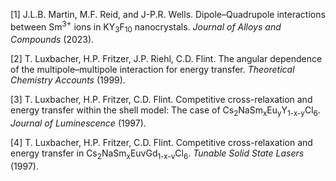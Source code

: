 <a id="1">[1]</a> 
J.L.B. Martin, M.F. Reid, and J-P.R. Wells. Dipole–Quadrupole interactions between Sm<sup>3+</sup> ions in KY<sub>3</sub>F<sub>10</sub> nanocrystals. _Journal of Alloys and Compounds_ (2023).

<a id="2">[2]</a> 
 T. Luxbacher, H.P. Fritzer, J.P. Riehl, C.D. Flint. The angular dependence of the multipole–multipole interaction for energy transfer. _Theoretical Chemistry Accounts_ (1999).

<a id="3">[3]</a> 
 T. Luxbacher, H.P. Fritzer, C.D. Flint.  Competitive cross-relaxation and energy transfer within the shell model: The case of Cs<sub>2</sub>NaSm<sub>x</sub>Eu<sub>y</sub>Y<sub>1-x-y</sub>Cl<sub>6</sub>. _Journal of Luminescence_ (1997).


<a id="4">[4]</a> 
 T. Luxbacher, H.P. Fritzer, C.D. Flint. Competitive cross-relaxation and energy transfer in Cs<sub>2</sub>NaSm<sub>x</sub>Eu<subv>v</sub>Gd<sub>1-x-v</sub>Cl<sub>6</sub>. _Tunable Solid State Lasers_ (1997).

